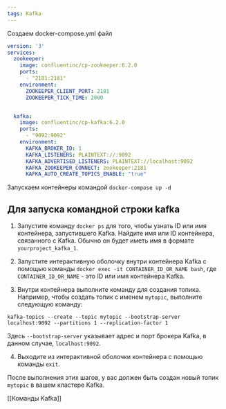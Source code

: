 ```yaml
---
tags: Kafka 
---
```

Создаем docker-compose.yml файл 
```yml
version: '3'
services:
  zookeeper:
    image: confluentinc/cp-zookeeper:6.2.0
    ports:
      - "2181:2181"
    environment:
      ZOOKEEPER_CLIENT_PORT: 2181
      ZOOKEEPER_TICK_TIME: 2000


  kafka:
    image: confluentinc/cp-kafka:6.2.0
    ports:
      - "9092:9092"
    environment:
      KAFKA_BROKER_ID: 1
      KAFKA_LISTENERS: PLAINTEXT://:9092
      KAFKA_ADVERTISED_LISTENERS: PLAINTEXT://localhost:9092
      KAFKA_ZOOKEEPER_CONNECT: zookeeper:2181
      KAFKA_AUTO_CREATE_TOPICS_ENABLE: "true"
```

Запускаем контейнеры командой
`docker-compose up -d`

## Для запуска командной строки kafka

1. Запустите команду `docker ps` для того, чтобы узнать ID или имя контейнера, запустившего Kafka. Найдите имя или ID контейнера, связанного с Kafka. Обычно он будет иметь имя в формате `yourproject_kafka_1`.
    
2. Запустите интерактивную оболочку внутри контейнера Kafka с помощью команды `docker exec -it CONTAINER_ID_OR_NAME bash`, где `CONTAINER_ID_OR_NAME` - это ID или имя контейнера Kafka.
    
3. Внутри контейнера выполните команду для создания топика. Например, чтобы создать топик с именем `mytopic`, выполните следующую команду:
    

```
kafka-topics --create --topic mytopic --bootstrap-server localhost:9092 --partitions 1 --replication-factor 1
```

Здесь `--bootstrap-server` указывает адрес и порт брокера Kafka, в данном случае, `localhost:9092`.

4. Выходите из интерактивной оболочки контейнера с помощью команды `exit`.

После выполнения этих шагов, у вас должен быть создан новый топик `mytopic` в вашем кластере Kafka.

[[Команды Kafka]]
